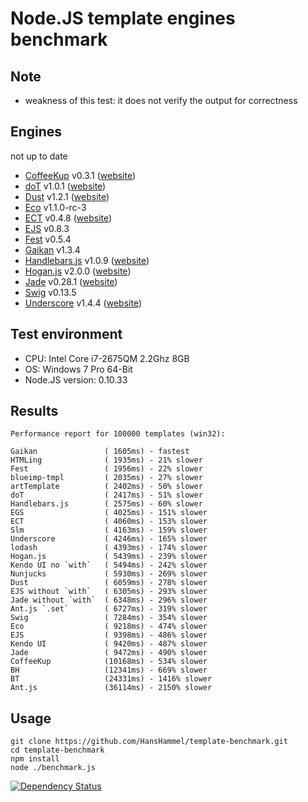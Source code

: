 # Node.JS template engines benchmark

## Note

- weakness of this test: it does not verify the output for correctness

## Engines

not up to date

- [CoffeeKup](https://github.com/mauricemach/coffeekup) v0.3.1 ([website](http://coffeekup.org/))
- [doT](https://github.com/olado/doT) v1.0.1 ([website](http://olado.github.com/doT/))
- [Dust](https://github.com/linkedin/dustjs) v1.2.1 ([website](http://linkedin.github.com/dustjs/))
- [Eco](https://github.com/sstephenson/eco) v1.1.0-rc-3
- [ECT](https://github.com/baryshev/ect) v0.4.8 ([website](http://ectjs.com/))
- [EJS](https://github.com/visionmedia/ejs) v0.8.3
- [Fest](https://github.com/mailru/fest) v0.5.4
- [Gaikan](https://github.com/Deathspike/gaikan) v1.3.4
- [Handlebars.js](https://github.com/wycats/handlebars.js/) v1.0.9 ([website](http://handlebarsjs.com/))
- [Hogan.js](https://github.com/twitter/hogan.js) v2.0.0 ([website](http://twitter.github.com/hogan.js/))
- [Jade](https://github.com/visionmedia/jade) v0.28.1 ([website](http://jade-lang.com/))
- [Swig](https://github.com/paularmstrong/swig) v0.13.5
- [Underscore](https://github.com/documentcloud/underscore) v1.4.4 ([website](http://underscorejs.org/))

## Test environment

- CPU: Intel Core i7-2675QM 2.2Ghz 8GB 
- OS: Windows 7 Pro 64-Bit
- Node.JS version: 0.10.33

## Results

	Performance report for 100000 templates (win32):
	
	Gaikan               ( 1605ms) - fastest
	HTMLing              ( 1935ms) - 21% slower
	Fest                 ( 1956ms) - 22% slower
	blueimp-tmpl         ( 2035ms) - 27% slower
	artTemplate          ( 2402ms) - 50% slower
	doT                  ( 2417ms) - 51% slower
	Handlebars.js        ( 2575ms) - 60% slower
	EGS                  ( 4025ms) - 151% slower
	ECT                  ( 4060ms) - 153% slower
	Slm                  ( 4163ms) - 159% slower
	Underscore           ( 4246ms) - 165% slower
	lodash               ( 4393ms) - 174% slower
	Hogan.js             ( 5439ms) - 239% slower
	Kendo UI no `with`   ( 5494ms) - 242% slower
	Nunjucks             ( 5930ms) - 269% slower
	Dust                 ( 6059ms) - 278% slower
	EJS without `with`   ( 6305ms) - 293% slower
	Jade without `with`  ( 6348ms) - 296% slower
	Ant.js `.set`        ( 6727ms) - 319% slower
	Swig                 ( 7284ms) - 354% slower
	Eco                  ( 9218ms) - 474% slower
	EJS                  ( 9398ms) - 486% slower
	Kendo UI             ( 9420ms) - 487% slower
	Jade                 ( 9472ms) - 490% slower
	CoffeeKup            (10168ms) - 534% slower
	BH                   (12341ms) - 669% slower
	BT                   (24331ms) - 1416% slower
	Ant.js               (36114ms) - 2150% slower

## Usage

	git clone https://github.com/HansHammel/template-benchmark.git
	cd template-benchmark
	npm install
	node ./benchmark.js

[![Dependency Status](https://david-dm.org/HansHammel/template-benchmark.svg)](https://david-dm.org/HansHammel/template-benchmark)

